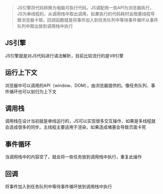 >JS引擎将代码转换为电脑可执行代码，JS调配用一些API为浏览器执行，JS为单线程的，从调用栈中取出调用，如果执行的代码耗时会阻塞线程导致浏览器卡顿。回调函数就是将事件加入到任务队列中等待事件循环从事件队列中取出放到调用栈中执行

## JS引擎

JS引擎就是对JS代码进行语法解析，目前比较流行的是V8引擎

## 运行上下文

浏览器中可以调用的API（window、DOM），由浏览器提供的。像任务队列、事件循环也可以划归为上下文

## 调用栈

调用栈在设计当初就是单线运行的，JS可以实现很多交互操作，如果是多线程就会造成很多的同步。主线程主要适用于渲染，如果造成堵塞会导致页面卡死

## 事件循环

当调用栈中的内容空了，就会将一些任务放到调用栈中执行，重复此操作

## 回调

将事件加入到任务队列中等待事件循环放到调用栈中执行

